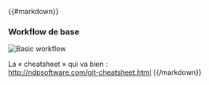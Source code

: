 {{#markdown}}
### Workflow de base

![Basic workflow](/img/git-basic-workflow.png)

La « cheatsheet » qui va bien :<br>
http://ndpsoftware.com/git-cheatsheet.html
{{/markdown}}